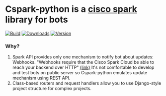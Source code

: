 # Cspark-python is a [cisco spark](https://www.ciscospark.com/) library for bots

[![Build](https://travis-ci.org/Matvey-Kuk/cspark-python.svg?branch=master)](https://travis-ci.org/Matvey-Kuk/cspark-python)
[![Downloads](https://img.shields.io/pypi/dm/cspark-python.svg)](https://pypi.python.org/pypi/cspark-python)
[![Version](https://img.shields.io/pypi/v/cspark-python.svg)](https://pypi.python.org/pypi/cspark-python)

### Why?

1. Spark API provides only one mechanism to notify bot about updates: Webhooks.
"Webhooks require that the Cisco Spark Cloud be able to reach your backend over HTTP" 
[(link)](https://developer.ciscospark.com/webhooks-explained.html)
It's not comfortable to develop and test bots on public server so Cspark-python
emulates update mechanism using REST API.
2. Class-based routers and request handlers allow you to use Django-style project 
structure for complex projects.